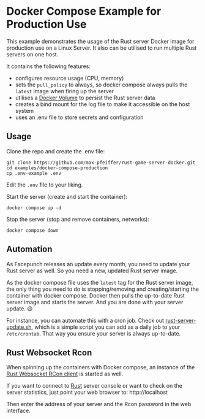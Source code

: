 # Docker Compose Example for Production Use
This example demonstrates the usage of the Rust server Docker image for production use on a Linux Server.
It also can be utilised to run multiple Rust servers on one host.

It contains the following features:
* configures resource usage (CPU, memory)
* sets the `pull_policy` to always, so docker compose always pulls the `latest` image when firing up the server
* utilises a [Docker Volume](https://docs.docker.com/storage/volumes/) to persist the Rust server data
* creates a bind mount for the log file to make it accessible on the host system
* uses an .env file to store secrets and configuration

## Usage
Clone the repo and create the .env file:
```shell
git clone https://github.com/max-pfeiffer/rust-game-server-docker.git
cd examples/docker-compose-production
cp .env-example .env
```
Edit the `.env` file to your liking.

Start the server (create and start the container):
```shell
docker compose up -d
```

Stop the server (stop and remove containers, networks):
```shell
docker compose down
```

## Automation
As Facepunch releases an update every month, you need to update your Rust server as well. So you need a new, updated
Rust server image.

As the docker compose file uses the `latest` tag for the Rust server image, the only thing you need to do is
stopping/removing and creating/starting the container with docker compose. Docker then pulls the up-to-date Rust server
image and starts the server. And you are done with your server update. :smiley: 

For instance, you can automate this with a cron job. Check out [rust-server-update.sh](rust-server-update.sh), which is
a simple script you can add as a daily job to your `/etc/crontab`. That way you ensure your server is always up-to-date. 

## Rust Websocket Rcon
When spinning up the containers with Docker compose, an instance of the
[Rust Websocket RCon client](https://github.com/max-pfeiffer/rust-web-rcon) is started as well.

If you want to connect to [Rust](https://rust.facepunch.com/) server console or want to check on the server statistics,
just point your web browser to: http://localhost

Then enter the address of your server and the Rcon password in the web interface. 
